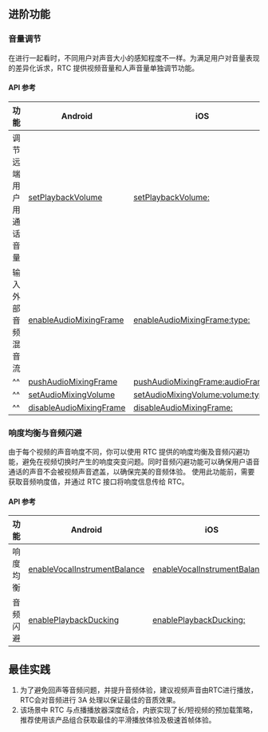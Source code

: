 ## 进阶功能

### 音量调节

在进行一起看时，不同用户对声音大小的感知程度不一样。为满足用户对音量表现的差异化诉求，RTC 提供视频音量和人声音量单独调节功能。

#### API 参考

|**功能** |**Android** |**iOS** |
|---|---|---|
|调节远端用户用通话音量 |[setPlaybackVolume](70080#setplaybackvolume) |[setPlaybackVolume:](70086.md#setplaybackvolume) |
|输入外部音频混音流 |[enableAudioMixingFrame](70080#enableaudiomixingframe) |[enableAudioMixingFrame:type:](70086.md#enableaudiomixingframe-type) |
|^^|[pushAudioMixingFrame](70080#pushaudiomixingframe) |[pushAudioMixingFrame:audioFrame:](70086.md#pushaudiomixingframe-audioframe) |
|^^|[setAudioMixingVolume](70080#setaudiomixingvolume) |[setAudioMixingVolume:volume:type:](70086.md#setaudiomixingvolume-volume-type) |
|^^|[disableAudioMixingFrame](70080#disableaudiomixingframe) |[disableAudioMixingFrame:](70086.md#disableaudiomixingframe) |


### 响度均衡与音频闪避

由于每个视频的声音响度不同，你可以使用 RTC 提供的响度均衡及音频闪避功能，避免在视频切换时产生的响度突变问题。同时音频闪避功能可以确保用户语音通话的声音不会被视频声音遮盖，以确保完美的音频体验。
使用此功能前，需要获取音频响度值，并通过 RTC 接口将响度信息传给 RTC。

#### API 参考

|**功能** |**Android**|**iOS** |
|---|---|---|
|响度均衡 |[enableVocalInstrumentBalance](70080#enablevocalinstrumentbalance) |[enableVocalInstrumentBalance:](70086.md#enablevocalinstrumentbalance) |
|音频闪避 |[enablePlaybackDucking](70080#enableplaybackducking) |[enablePlaybackDucking:](70086.md#enableplaybackducking) |


## 最佳实践

1. 为了避免回声等音频问题，并提升音频体验，建议视频声音由RTC进行播放，RTC会对音频进行 3A 处理以保证最佳的音质效果。
2. 该场景中 RTC 与点播播放器深度结合，内嵌实现了长/短视频的预加载策略，推荐使用该产品组合获取最佳的平滑播放体验及极速首帧体验。